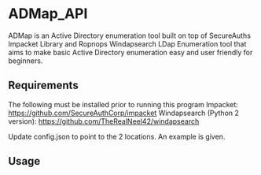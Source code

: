 # ADMap_API
ADMap is an Active Directory enumeration tool built on top of SecureAuths Impacket Library and Ropnops Windapsearch LDap Enumeration tool that aims to make basic Active Directory enumeration easy and user friendly for beginners. 


## Requirements
The following must be installed prior to running this program
Impacket: https://github.com/SecureAuthCorp/impacket 
Windapsearch (Python 2 version): https://github.com/TheRealNeel42/windapsearch

Update config.json to point to the 2 locations. An example is given.

## Usage
